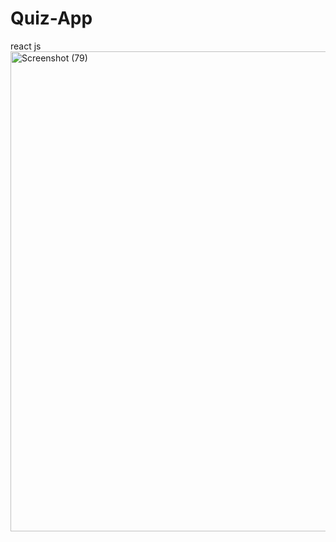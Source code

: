 # Quiz-App
react js
<img width="1366" height="768" alt="Screenshot (79)" src="https://github.com/user-attachments/assets/8aa12cdc-cc8a-4f9d-b384-494248285864" />

